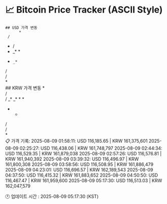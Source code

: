 # 📈 Bitcoin Price Tracker (ASCII Style)
    ## USD 가격 변동 
          *   
     /    
   * /    
  * _*   *
 *     _* 
/         
/         
*         
    ## KRW 가격 변동
          *   
     /    
     /  _*
  _* * *  
 *  *     
/         
/         
*         
    📋 가격 기록:
    2025-08-09 01:58:11: USD 116,185.65 | KRW 161,375,601
2025-08-09 02:25:27: USD 116,438.06 | KRW 161,748,797
2025-08-09 02:44:34: USD 116,529.35 | KRW 161,879,038
2025-08-09 02:57:26: USD 116,576.81 | KRW 161,940,392
2025-08-09 03:39:32: USD 116,496.97 | KRW 161,800,308
2025-08-09 03:58:56: USD 116,508.95 | KRW 161,886,479
2025-08-09 04:23:01: USD 116,696.57 | KRW 162,189,543
2025-08-09 04:37:50: USD 116,415.32 | KRW 161,883,652
2025-08-09 04:50:50: USD 116,467.47 | KRW 161,959,600
2025-08-09 05:17:30: USD 116,513.03 | KRW 162,047,579
    
🕐 업데이트 시간 : 2025-08-09 05:17:30 (KST)
